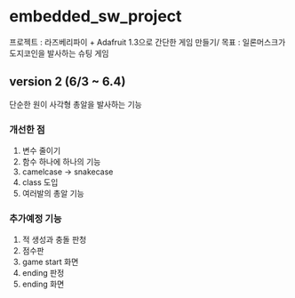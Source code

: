 # embedded_sw_project

프로젝트 : 라즈베리파이 + Adafruit 1.3으로 간단한 게임 만들기/
목표 : 일론머스크가 도지코인을 발사하는 슈팅 게임

## version 2 (6/3 ~ 6.4)
단순한 원이 사각형 총알을 발사하는 기능
### 개선한 점
1. 변수 줄이기
2. 함수 하나에 하나의 기능
3. camelcase -> snakecase
4. class 도입
5. 여러발의 총알 기능

### 추가예정 기능
1. 적 생성과 충돌 판청
2. 점수판
3. game start 화면
4. ending 판정
5. ending 화면

